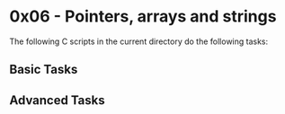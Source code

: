 # 0x06 - Pointers, arrays and strings

The following C scripts in the current directory do the following tasks:

## Basic Tasks

## Advanced Tasks